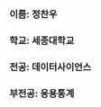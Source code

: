 <!--
### Hi there 👋


**Jeong-chan-woo/Jeong-chan-woo** is a ✨ _special_ ✨ repository because its `README.md` (this file) appears on your GitHub profile.

Here are some ideas to get you started:

- 🔭 I’m currently working on ...
- 🌱 I’m currently learning ...
- 👯 I’m looking to collaborate on ...
- 🤔 I’m looking for help with ...
- 💬 Ask me about ...
- 📫 How to reach me: ...
- 😄 Pronouns: ...
- ⚡ Fun fact: ...
-->

### 이름: 정찬우
### 학교: 세종대학교
### 전공: 데이터사이언스
### 부전공: 응용통계
